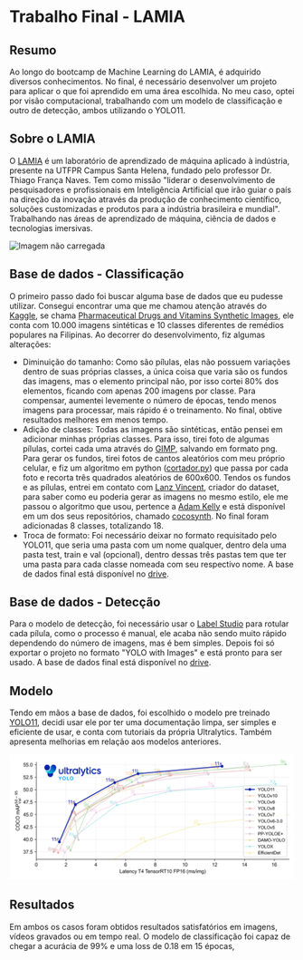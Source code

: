 # Trabalho Final - LAMIA
## Resumo
Ao longo do bootcamp de Machine Learning do LAMIA, é adquirido diversos conhecimentos. No final, é necessário desenvolver um projeto para aplicar o que foi aprendido em uma área escolhida. No meu caso, optei por visão computacional, trabalhando com um modelo de classificação e outro de detecção, ambos utilizando o YOLO11.
## Sobre o LAMIA
O [LAMIA](https://www.lamia-edu.com) é um laboratório de aprendizado de máquina aplicado à indústria, presente na UTFPR Campus Santa Helena, fundado pelo professor Dr. Thiago França Naves. Tem como missão "liderar o desenvolvimento de pesquisadores e profissionais em Inteligência Artificial que irão guiar o país na direção da inovação através da produção de conhecimento científico, soluções customizadas e produtos para a indústria brasileira e mundial". Trabalhando nas áreas de aprendizado de máquina, ciência de dados e tecnologias imersivas.

![Imagem não carregada](https://www.lamia-edu.com/_next/image?url=%2Fimages%2Ficon-novaLogo.png&w=384&q=75)
## Base de dados - Classificação
O primeiro passo dado foi buscar alguma base de dados que eu pudesse utilizar. Consegui encontrar uma que me chamou atenção através do [Kaggle](https://www.kaggle.com), se chama [Pharmaceutical Drugs and Vitamins Synthetic Images](https://www.kaggle.com/datasets/vencerlanz09/pharmaceutical-drugs-and-vitamins-synthetic-images), ele conta com 10.000 imagens sintéticas e 10 classes diferentes de remédios populares na Filipinas.
Ao decorrer do desenvolvimento, fiz algumas alterações:
- Diminuição do tamanho: Como são pílulas, elas não possuem variações dentro de suas próprias classes, a única coisa que varia são os fundos das imagens, mas o elemento principal não, por isso cortei 80% dos elementos, ficando com apenas 200 imagens por classe. Para compensar, aumentei levemente o número de épocas, tendo menos imagens para processar, mais rápido é o treinamento. No final, obtive resultados melhores em menos tempo.
- Adição de classes: Todas as imagens são sintéticas, então pensei em adicionar minhas próprias classes. Para isso, tirei foto de algumas pílulas, cortei cada uma através do [GIMP](https://www.gimp.org), salvando em formato png. Para gerar os fundos, tirei fotos de cantos aleatórios com meu próprio celular, e fiz um algoritmo em python ([cortador.py](https://github.com/FernandoBuligon/Drug-Vision/cortador.py)) que passa por cada foto e recorta três quadrados aleatórios de 600x600. Tendos os fundos e as pílulas, entrei em contato com [Lanz Vincent](https://www.linkedin.com/in/lanz-vincent-ds/), criador do dataset, para saber como eu poderia gerar as imagens no mesmo estilo, ele me passou o algoritmo que usou, pertence a [Adam Kelly](https://github.com/akTwelve) e está disponível em um dos seus repositórios, chamado [cocosynth](https://github.com/akTwelve/cocosynth/tree/master). No final foram adicionadas 8 classes, totalizando 18.
- Troca de formato: Foi necessário deixar no formato requisitado pelo YOLO11, que seria uma pasta com um nome qualquer, dentro dela uma pasta test, train e val (opcional), dentro dessas três pastas tem que ter uma pasta para cada classe nomeada com seu respectivo nome.
A base de dados final está disponível no [drive](https://drive.google.com/drive/folders/1nHSj1AncXNM5_VkcYdap3fV5bRmNA-_9?usp=sharing).
## Base de dados - Detecção
Para o modelo de detecção, foi necessário usar o [Label Studio](https://labelstud.io) para rotular cada pílula, como o processo é manual, ele acaba não sendo muito rápido dependendo do número de imagens, mas é bem simples. Depois foi só exportar o projeto no formato "YOLO with Images" e está pronto para ser usado.
A base de dados final está disponível no [drive](https://drive.google.com/drive/folders/197kzw7o1MGuCHCkX1vBIAMkEkleRVVyp?usp=sharing).
## Modelo
Tendo em mãos a base de dados, foi escolhido o modelo pre treinado [YOLO11](https://docs.ultralytics.com/pt/models/yolo11/), decidi usar ele por ter uma documentação limpa, ser simples e eficiente de usar, e conta com tutoriais da própria Ultralytics. Também apresenta melhorias em relação aos modelos anteriores.

![Imagem não carregada](https://raw.githubusercontent.com/ultralytics/assets/refs/heads/main/yolo/performance-comparison.png)

## Resultados
Em ambos os casos foram obtidos resultados satisfatórios em imagens, vídeos gravados ou em tempo real. O modelo de classificação foi capaz de chegar a acurácia de 99% e uma loss de 0.18 em 15 épocas, 
